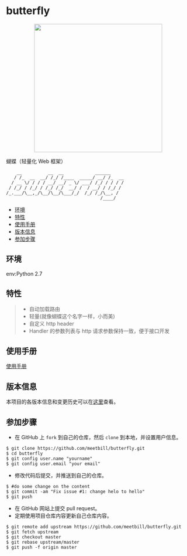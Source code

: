 # butterfly

<div align=center><img src="https://github.com/meetbill/butterfly/blob/master/images/butterfly.png" width="350"/></div>

蝴蝶（轻量化 Web 框架）
```
    __          __  __            ______
   / /_  __  __/ /_/ /____  _____/ __/ /_  __
  / __ \/ / / / __/ __/ _ \/ ___/ /_/ / / / /
 / /_/ / /_/ / /_/ /_/  __/ /  / __/ / /_/ /
/_.___/\__,_/\__/\__/\___/_/  /_/ /_/\__, /
                                    /____/
```
<!-- vim-markdown-toc GFM -->

* [环境](#环境)
* [特性](#特性)
* [使用手册](#使用手册)
* [版本信息](#版本信息)
* [参加步骤](#参加步骤)

<!-- vim-markdown-toc -->

## 环境

env:Python 2.7

## 特性

> * 自动加载路由
> * 轻量(就像蝴蝶这个名字一样，小而美)
> * 自定义 http header
> * Handler 的参数列表与 http 请求参数保持一致，便于接口开发

## 使用手册

[使用手册](https://github.com/meetbill/butterfly/wiki)

## 版本信息

本项目的各版本信息和变更历史可以在[这里][changelog]查看。

## 参加步骤

* 在 GitHub 上 `fork` 到自己的仓库，然后 `clone` 到本地，并设置用户信息。
```
$ git clone https://github.com/meetbill/butterfly.git
$ cd butterfly
$ git config user.name "yourname"
$ git config user.email "your email"
```
* 修改代码后提交，并推送到自己的仓库。
```
$ #do some change on the content
$ git commit -am "Fix issue #1: change helo to hello"
$ git push
```
* 在 GitHub 网站上提交 pull request。
* 定期使用项目仓库内容更新自己仓库内容。
```
$ git remote add upstream https://github.com/meetbill/butterfly.git
$ git fetch upstream
$ git checkout master
$ git rebase upstream/master
$ git push -f origin master
```

[changelog]: CHANGELOG.md
